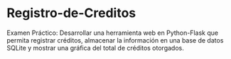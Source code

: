 # Registro-de-Creditos
Examen Práctico: Desarrollar una herramienta web en Python-Flask que permita registrar créditos, almacenar la información en una base de datos SQLite y mostrar una gráfica del total de créditos otorgados.
